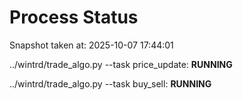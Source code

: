 # Process Status

Snapshot taken at: 2025-10-07 17:44:01

../wintrd/trade_algo.py --task price_update: **RUNNING**

../wintrd/trade_algo.py --task buy_sell: **RUNNING**

